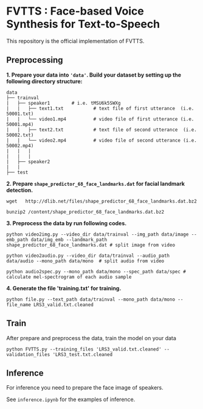 # FVTTS : Face-based Voice Synthesis for Text-to-Speech

This repository is the official implementation of FVTTS.

## Preprocessing
**1. Prepare your data into `'data'`. Build your dataset by setting up the following directory structure:**

```
data
├── trainval                   
|   ├── speaker1        # i.e. tMSU6k5SWXg
|   |   ├── text1.txt           # text file of first utterance  (i.e. 50001.txt)
|   |   └── video1.mp4          # video file of first utterance (i.e. 50001.mp4)
|   |   ├── text2.txt           # text file of second utterance  (i.e. 50002.txt)
|   |   └── video2.mp4          # video file of second utterance (i.e. 50002.mp4)
|   |   |
|   |   |
|   ├── speaker2
|   |   
├── test

```

**2. Prepare `shape_predictor_68_face_landmarks.dat` for facial landmark detection.**

```
wget   http://dlib.net/files/shape_predictor_68_face_landmarks.dat.bz2 

bunzip2 /content/shape_predictor_68_face_landmarks.dat.bz2
```


**3. Preprocess the data by run following codes.**
   
```
python video2img.py --video_dir data/trainval --img_path data/image --emb_path data/img_emb --landmark_path shape_predictor_68_face_landmarks.dat # split image from video

python video2audio.py --video_dir data/trainval --audio_path data/audio --mono_path data/mono  # split audio from video

python audio2spec.py --mono_path data/mono --spec_path data/spec # calculate mel-spectrogram of each audio sample
```

**4. Generate the file 'training.txt' for training.**
   
```
python file.py --text_path data/trainval --mono_path data/mono --file_name LRS3_valid.txt.cleaned
```

## Train
After prepare and preprocess the data, train the model on your data

```
python FVTTS.py --training_files 'LRS3_valid.txt.cleaned' --validation_files 'LRS3_test.txt.cleaned
```

## Inference
For inference you need to prepare the face image of speakers.

See `inference.ipynb` for the examples of inference. 
